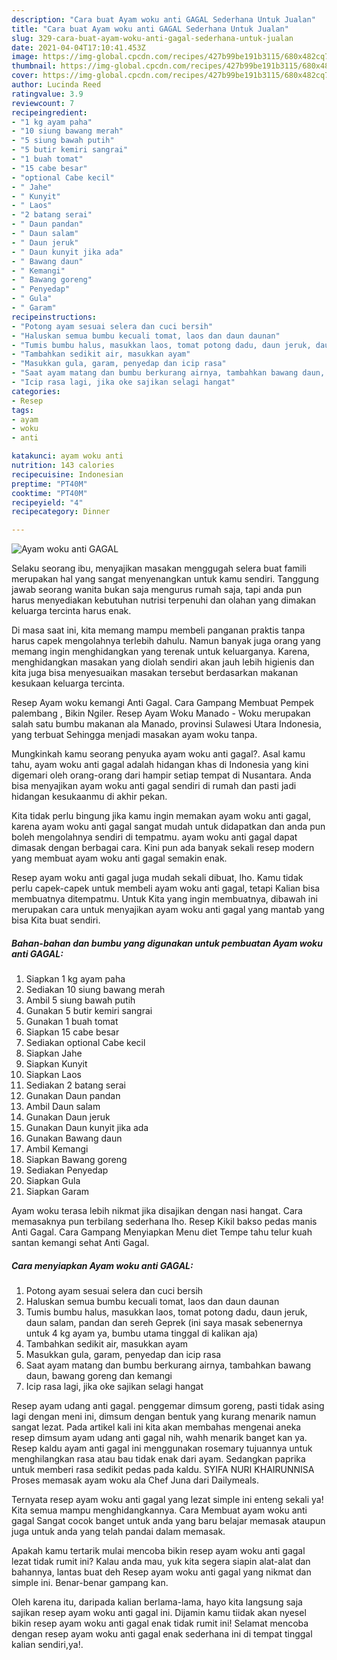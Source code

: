 ```yaml
---
description: "Cara buat Ayam woku anti GAGAL Sederhana Untuk Jualan"
title: "Cara buat Ayam woku anti GAGAL Sederhana Untuk Jualan"
slug: 329-cara-buat-ayam-woku-anti-gagal-sederhana-untuk-jualan
date: 2021-04-04T17:10:41.453Z
image: https://img-global.cpcdn.com/recipes/427b99be191b3115/680x482cq70/ayam-woku-anti-gagal-foto-resep-utama.jpg
thumbnail: https://img-global.cpcdn.com/recipes/427b99be191b3115/680x482cq70/ayam-woku-anti-gagal-foto-resep-utama.jpg
cover: https://img-global.cpcdn.com/recipes/427b99be191b3115/680x482cq70/ayam-woku-anti-gagal-foto-resep-utama.jpg
author: Lucinda Reed
ratingvalue: 3.9
reviewcount: 7
recipeingredient:
- "1 kg ayam paha"
- "10 siung bawang merah"
- "5 siung bawah putih"
- "5 butir kemiri sangrai"
- "1 buah tomat"
- "15 cabe besar"
- "optional Cabe kecil"
- " Jahe"
- " Kunyit"
- " Laos"
- "2 batang serai"
- " Daun pandan"
- " Daun salam"
- " Daun jeruk"
- " Daun kunyit jika ada"
- " Bawang daun"
- " Kemangi"
- " Bawang goreng"
- " Penyedap"
- " Gula"
- " Garam"
recipeinstructions:
- "Potong ayam sesuai selera dan cuci bersih"
- "Haluskan semua bumbu kecuali tomat, laos dan daun daunan"
- "Tumis bumbu halus, masukkan laos, tomat potong dadu, daun jeruk, daun salam, pandan dan sereh Geprek (ini saya masak sebenernya untuk 4 kg ayam ya, bumbu utama tinggal di kalikan aja)"
- "Tambahkan sedikit air, masukkan ayam"
- "Masukkan gula, garam, penyedap dan icip rasa"
- "Saat ayam matang dan bumbu berkurang airnya, tambahkan bawang daun, bawang goreng dan kemangi"
- "Icip rasa lagi, jika oke sajikan selagi hangat"
categories:
- Resep
tags:
- ayam
- woku
- anti

katakunci: ayam woku anti 
nutrition: 143 calories
recipecuisine: Indonesian
preptime: "PT40M"
cooktime: "PT40M"
recipeyield: "4"
recipecategory: Dinner

---
```



![Ayam woku anti GAGAL](https://img-global.cpcdn.com/recipes/427b99be191b3115/680x482cq70/ayam-woku-anti-gagal-foto-resep-utama.jpg)

Selaku seorang ibu, menyajikan masakan menggugah selera buat famili merupakan hal yang sangat menyenangkan untuk kamu sendiri. Tanggung jawab seorang  wanita bukan saja mengurus rumah saja, tapi anda pun harus menyediakan kebutuhan nutrisi terpenuhi dan olahan yang dimakan keluarga tercinta harus enak.

Di masa  saat ini, kita memang mampu membeli panganan praktis tanpa harus capek mengolahnya terlebih dahulu. Namun banyak juga orang yang memang ingin menghidangkan yang terenak untuk keluarganya. Karena, menghidangkan masakan yang diolah sendiri akan jauh lebih higienis dan kita juga bisa menyesuaikan masakan tersebut berdasarkan makanan kesukaan keluarga tercinta. 

Resep Ayam woku kemangi Anti Gagal. Cara Gampang Membuat Pempek palembang , Bikin Ngiler. Resep Ayam Woku Manado - Woku merupakan salah satu bumbu makanan ala Manado, provinsi Sulawesi Utara Indonesia, yang terbuat Sehingga menjadi masakan ayam woku tanpa.

Mungkinkah kamu seorang penyuka ayam woku anti gagal?. Asal kamu tahu, ayam woku anti gagal adalah hidangan khas di Indonesia yang kini digemari oleh orang-orang dari hampir setiap tempat di Nusantara. Anda bisa menyajikan ayam woku anti gagal sendiri di rumah dan pasti jadi hidangan kesukaanmu di akhir pekan.

Kita tidak perlu bingung jika kamu ingin memakan ayam woku anti gagal, karena ayam woku anti gagal sangat mudah untuk didapatkan dan anda pun boleh mengolahnya sendiri di tempatmu. ayam woku anti gagal dapat dimasak dengan berbagai cara. Kini pun ada banyak sekali resep modern yang membuat ayam woku anti gagal semakin enak.

Resep ayam woku anti gagal juga mudah sekali dibuat, lho. Kamu tidak perlu capek-capek untuk membeli ayam woku anti gagal, tetapi Kalian bisa membuatnya ditempatmu. Untuk Kita yang ingin membuatnya, dibawah ini merupakan cara untuk menyajikan ayam woku anti gagal yang mantab yang bisa Kita buat sendiri.

<!--inarticleads1-->

##### Bahan-bahan dan bumbu yang digunakan untuk pembuatan Ayam woku anti GAGAL:

1. Siapkan 1 kg ayam paha
1. Sediakan 10 siung bawang merah
1. Ambil 5 siung bawah putih
1. Gunakan 5 butir kemiri sangrai
1. Gunakan 1 buah tomat
1. Siapkan 15 cabe besar
1. Sediakan optional Cabe kecil
1. Siapkan  Jahe
1. Siapkan  Kunyit
1. Siapkan  Laos
1. Sediakan 2 batang serai
1. Gunakan  Daun pandan
1. Ambil  Daun salam
1. Gunakan  Daun jeruk
1. Gunakan  Daun kunyit jika ada
1. Gunakan  Bawang daun
1. Ambil  Kemangi
1. Siapkan  Bawang goreng
1. Sediakan  Penyedap
1. Siapkan  Gula
1. Siapkan  Garam


Ayam woku terasa lebih nikmat jika disajikan dengan nasi hangat. Cara memasaknya pun terbilang sederhana lho. Resep Kikil bakso pedas manis Anti Gagal. Cara Gampang Menyiapkan Menu diet Tempe tahu telur kuah santan kemangi sehat Anti Gagal. 

<!--inarticleads2-->

##### Cara menyiapkan Ayam woku anti GAGAL:

1. Potong ayam sesuai selera dan cuci bersih
1. Haluskan semua bumbu kecuali tomat, laos dan daun daunan
1. Tumis bumbu halus, masukkan laos, tomat potong dadu, daun jeruk, daun salam, pandan dan sereh Geprek (ini saya masak sebenernya untuk 4 kg ayam ya, bumbu utama tinggal di kalikan aja)
1. Tambahkan sedikit air, masukkan ayam
1. Masukkan gula, garam, penyedap dan icip rasa
1. Saat ayam matang dan bumbu berkurang airnya, tambahkan bawang daun, bawang goreng dan kemangi
1. Icip rasa lagi, jika oke sajikan selagi hangat


Resep ayam udang anti gagal. penggemar dimsum goreng, pasti tidak asing lagi dengan meni ini, dimsum dengan bentuk yang kurang menarik namun sangat lezat. Pada artikel kali ini kita akan membahas mengenai aneka resep dimsum ayam udang anti gagal nih, wahh menarik banget kan ya. Resep kaldu ayam anti gagal ini menggunakan rosemary tujuannya untuk menghilangkan rasa atau bau tidak enak dari ayam. Sedangkan paprika untuk memberi rasa sedikit pedas pada kaldu. SYIFA NURI KHAIRUNNISA Proses memasak ayam woku ala Chef Juna dari Dailymeals. 

Ternyata resep ayam woku anti gagal yang lezat simple ini enteng sekali ya! Kita semua mampu menghidangkannya. Cara Membuat ayam woku anti gagal Sangat cocok banget untuk anda yang baru belajar memasak ataupun juga untuk anda yang telah pandai dalam memasak.

Apakah kamu tertarik mulai mencoba bikin resep ayam woku anti gagal lezat tidak rumit ini? Kalau anda mau, yuk kita segera siapin alat-alat dan bahannya, lantas buat deh Resep ayam woku anti gagal yang nikmat dan simple ini. Benar-benar gampang kan. 

Oleh karena itu, daripada kalian berlama-lama, hayo kita langsung saja sajikan resep ayam woku anti gagal ini. Dijamin kamu tiidak akan nyesel bikin resep ayam woku anti gagal enak tidak rumit ini! Selamat mencoba dengan resep ayam woku anti gagal enak sederhana ini di tempat tinggal kalian sendiri,ya!.

